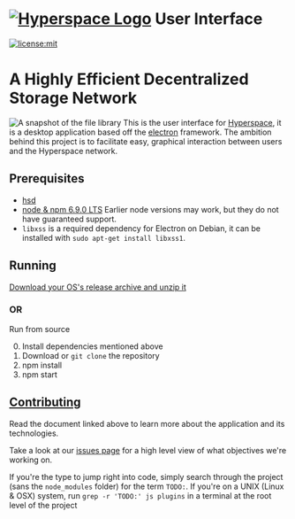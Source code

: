 # [![Hyperspace Logo](https://hspace.app/images/logo_horizontal@128.png)](https://hspace.app/) User Interface

[![license:mit](https://img.shields.io/badge/license-mit-blue.svg)](https://opensource.org/licenses/MIT)

# A Highly Efficient Decentralized Storage Network

![A snapshot of the file library](/doc/assets/files.png)
This is the user interface for [Hyperspace](https://github.com/HyperspaceApp/Hyperspace), it
is a desktop application based off the
[electron](https://github.com/atom/electron) framework. The ambition behind
this project is to facilitate easy, graphical interaction between users and
the Hyperspace network.

## Prerequisites

- [hsd](https://github.com/HyperspaceApp/Hyperspace)
- [node & npm 6.9.0 LTS](https://nodejs.org/download/)
Earlier node versions may work, but they do not have guaranteed support.
- `libxss` is a required dependency for Electron on Debian, it can be installed with `sudo apt-get install libxss1`.

## Running

[Download your OS's release archive and unzip it](https://github.com/HyperspaceApp/Hyperspace.app/releases)

### OR

Run from source

0. Install dependencies mentioned above
1. Download or `git clone` the repository
2. npm install
3. npm start

## [Contributing](doc/Developers.md)

Read the document linked above to learn more about the application and its technologies.

Take a look at our [issues page](https://github.com/HyperspaceApp/Hyperspace.app/issues)
for a high level view of what objectives we're working on.

If you're the type to jump right into code, simply search through the project
(sans the `node_modules` folder) for the term `TODO:`. If you're on a UNIX
(Linux & OSX) system, run `grep -r 'TODO:' js plugins` in a terminal at the
root level of the project

